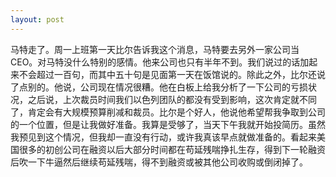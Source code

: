 ```yaml
---
layout: post
---
```


马特走了。周一上班第一天比尔告诉我这个消息，马特要去另外一家公司当 CEO。对马特没什么特别的感情。他来公司也只有半年不到。我们说过的话加起来不会超过一百句，而其中五十句是见面第一天在饭馆说的。除此之外，比尔还说了点别的。他说，公司现在情况很糟。他在白板上给我分析了一下公司的亏损状况，之后说，上次裁员时间我们以色列团队的都没有受到影响，这次肯定就不同了，肯定会有大规模预算削减和裁员。比尔是个好人，他说他希望帮我争取到公司的一个位置，但是让我做好准备。我算是受够了，当天下午我就开始投简历。虽然我预见到这个情况，但我却一直没有行动，或许我真该早点就做准备的。看起来美国很多的初创公司在融资以后大部分时间都在苟延残喘挣扎生存，得到下一轮融资后吹一下牛逼然后继续苟延残喘，得不到融资或被其他公司收购或倒闭掉了。
